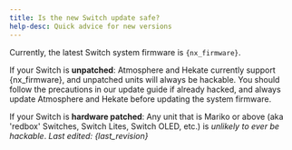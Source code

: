 ```yaml
---
title: Is the new Switch update safe?
help-desc: Quick advice for new versions
---
```


Currently, the latest Switch system firmware is `{nx_firmware}`.

If your Switch is **unpatched**:
Atmosphere and Hekate currently support {nx_firmware}, and unpatched units will always be hackable.
You should follow the precautions in our update guide if already hacked, and always update Atmosphere and Hekate before updating the system firmware.

If your Switch is **hardware patched**:
Any unit that is Mariko or above (aka 'redbox' Switches, Switch Lites, Switch OLED, etc.) is *unlikely to ever be hackable*.
*Last edited: {last_revision}*
